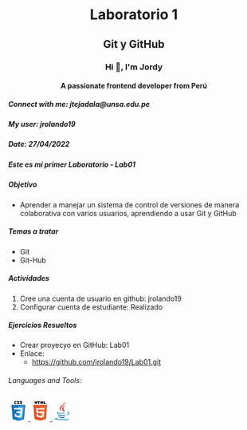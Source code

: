 <h1 align="center">Laboratorio 1</h1>
<h2 align="center">Git y GitHub</h2>
<h3 align="center">Hi 👋, I'm Jordy</h3>
<h4 align="center">A passionate frontend developer from Perú</h4>
<h5 align="left">Connect with me: jtejadala@unsa.edu.pe</h5>
<h5 align="left">My user: jrolando19 </h5>
<h5 align="left">Date: 27/04/2022</h5>
<h5 align="left">Este es mi primer Laboratorio - Lab01</h5>
<h5 align="left">Objetivo</h5>
<ul>
    <li>Aprender a manejar un sistema de control de versiones de manera colaborativa con varios usuarios, aprendiendo a usar Git y GitHub</li>
</ul>
<h5 align="left">Temas a tratar</h5>
<ul>
    <li>Git</li>
    <li>Git-Hub</li>
</ul>
<h5 align="left">Actividades</h5>
<ol>
    <li>Cree una cuenta de usuario en github: jrolando19</li>
    <li>Configurar cuenta de estudiante: Realizado</li>
</ol>
<h5 align="left">Ejercicios Resueltos</h5>
<ul>
    <li>Crear proyecyo en GitHub: Lab01</li>
    <li>Enlace:
	<ul>
	    <li><a href="https://github.com/jrolando19/Lab01.git">https://github.com/jrolando19/Lab01.git</a></li>
	</ul>
    </li>
</ul>
<p align="left">
</p>

<h6 align="left">Languages and Tools:</h6>
<p align="left"> <a href="https://www.w3schools.com/css/" target="_blank" rel="noreferrer"> <img src="https://raw.githubusercontent.com/devicons/devicon/master/icons/css3/css3-original-wordmark.svg" alt="css3" width="40" height="40"/> </a> <a href="https://www.w3.org/html/" target="_blank" rel="noreferrer"> <img src="https://raw.githubusercontent.com/devicons/devicon/master/icons/html5/html5-original-wordmark.svg" alt="html5" width="40" height="40"/> </a> <a href="https://www.java.com" target="_blank" rel="noreferrer"> <img src="https://raw.githubusercontent.com/devicons/devicon/master/icons/java/java-original.svg" alt="java" width="40" height="40"/> </a> </p>
